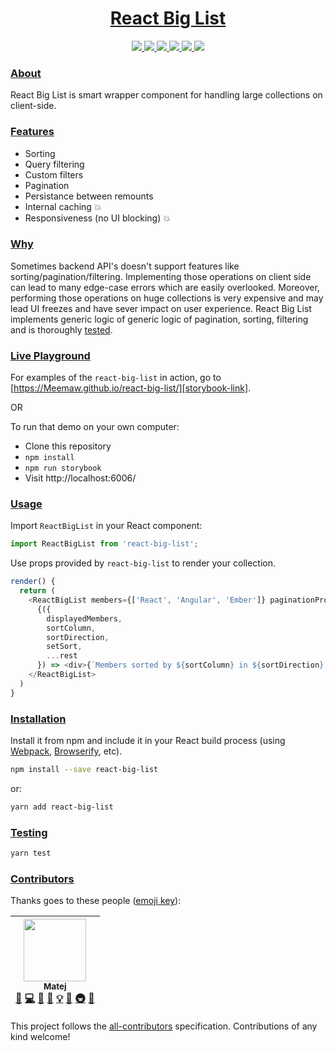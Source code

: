 <!-- Name -->

<h1 align="center">
  <a href="https://github.com/Meemaw/react-big-list">React Big List</a>
</h1>

<!-- Badges -->

<p align="center">

  <a href="https://travis-ci.org/Meemaw/react-big-list">
    <img
       src="https://api.travis-ci.org/Meemaw/react-big-list.svg?branch=master" />
  </a>

  <a href='https://coveralls.io/github/Meemaw/react-big-list?branch=master'>
    <img
      src='https://coveralls.io/repos/github/Meemaw/react-big-list/badge.svg?branch=master' />
  </a>

  <a href="https://github.com/Meemaw/react-big-list/blob/master/LICENSE">
    <img src="https://camo.githubusercontent.com/890acbdcb87868b382af9a4b1fac507b9659d9bf/68747470733a2f2f696d672e736869656c64732e696f2f62616467652f6c6963656e73652d4d49542d626c75652e737667" />

  </a>

  <a href="https://github.com/Meemaw/Photomy#contributors">
    <img 
      src="https://img.shields.io/badge/all_contributors-1-orange.svg?style=flat-square" />
  </a>

  <a href="http://makeapullrequest.com">
    <img
         src="https://img.shields.io/badge/PRs-welcome-brightgreen.svg?style=flat-square" />
  </a>

  <a href="https://opensource.org/">
    <img src="https://badges.frapsoft.com/os/v1/open-source.svg?v=103"/>
  </a>

</span>

### [About][about]

React Big List is smart wrapper component for handling large collections on client-side.

### [Features][features]

- Sorting
- Query filtering
- Custom filters
- Pagination
- Persistance between remounts
- Internal caching 💥
- Responsiveness (no UI blocking) 💥

### [Why][why]

Sometimes backend API's doesn't support features like sorting/pagination/filtering. Implementing those operations on client side can lead to many edge-case errors which are easily overlooked. Moreover, performing those operations on huge collections is very expensive and may lead UI freezes and have sever impact on user experience. React Big List implements generic logic of generic logic of pagination, sorting, filtering and is thoroughly [tested][tests].

### [Live Playground][playground]

For examples of the `react-big-list` in action, go to [https://Meemaw.github.io/react-big-list/][storybook-link].

OR

To run that demo on your own computer:

- Clone this repository
- `npm install`
- `npm run storybook`
- Visit http://localhost:6006/

### [Usage][usage]

Import `ReactBigList` in your React component:

```javascript static
import ReactBigList from 'react-big-list';
```

Use props provided by `react-big-list` to render your collection.

```javascript static
render() {
  return (
    <ReactBigList members={['React', 'Angular', 'Ember']} paginationProps={{ pageSize: 2 }}>
      {({
        displayedMembers,
        sortColumn,
        sortDirection,
        setSort,
        ...rest
      }) => <div>{`Members sorted by ${sortColumn} in ${sortDirection} direction.`}</div>}
    </ReactBigList>
  )
}
```

### [Installation][installation]

Install it from npm and include it in your React build process (using [Webpack](http://webpack.github.io/), [Browserify](http://browserify.org/), etc).

```bash
npm install --save react-big-list
```

or:

```bash
yarn add react-big-list
```

### [Testing][testing]

```bash
yarn test
```

[about]: https://github.com/Meemaw/react-big-list#about
[features]: https://github.com/Meemaw/react-big-list#features
[why]: https://github.com/Meemaw/react-big-list#why
[tests]: https://github.com/Meemaw/react-big-list/tree/master/tests
[usage]: https://github.com/Meemaw/react-big-list#usage
[installation]: https://github.com/Meemaw/react-big-list#installation
[testing]: https://github.com/Meemaw/react-big-list#testing
[usage]: https://github.com/Meemaw/react-big-list#usage
[playground]: https://github.com/Meemaw/react-big-list#playground
[emojis]: https://github.com/kentcdodds/all-contributors#emoji-key
[contributors]: https://github.com/Meemaw/react-big-list#contributors
[all-contributors]: https://github.com/kentcdodds/all-contributors
[storybook-link]: https://meemaw.github.io/react-big-list/?selectedKind=ReactBigList%20-%20combined&selectedStory=Async%20crypto%20table&full=0&addons=1&stories=1&panelRight=0&addonPanel=storybooks%2Fstorybook-addon-knobs

### [Contributors][contributors]

Thanks goes to these people ([emoji key][emojis]):

<!-- ALL-CONTRIBUTORS-LIST:START - Do not remove or modify this section -->
<!-- prettier-ignore -->
| [<img src="https://avatars3.githubusercontent.com/u/8524109?v=4" width="100px;"/><br /><sub><b>Matej</b></sub>](https://github.com/Meemaw)<br />[💬](#question-Meemaw "Answering Questions") [💻](https://github.com/Meemaw/react-big-list/commits?author=Meemaw "Code") [🎨](#design-Meemaw "Design") [📖](https://github.com/Meemaw/react-big-list/commits?author=Meemaw "Documentation") [💡](#example-Meemaw "Examples") [🤔](#ideas-Meemaw "Ideas, Planning, & Feedback") [🚇](#infra-Meemaw "Infrastructure (Hosting, Build-Tools, etc)") [👀](#review-Meemaw "Reviewed Pull Requests") |
| :---: |

<!-- ALL-CONTRIBUTORS-LIST:END -->

This project follows the [all-contributors][all-contributors] specification.
Contributions of any kind welcome!

